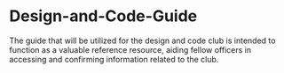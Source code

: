 # Design-and-Code-Guide
The guide that will be utilized for the design and code club is intended to function as a valuable reference resource, aiding fellow officers in accessing and confirming information related to the club.
